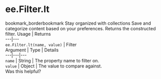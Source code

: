  
#  ee.Filter.lt
bookmark_borderbookmark Stay organized with collections  Save and categorize content based on your preferences.
Returns the constructed filter.
Usage | Returns  
---|---  
`ee.Filter.lt(name, value)` | Filter  
Argument | Type | Details  
---|---|---  
`name` | String | The property name to filter on.  
`value` | Object | The value to compare against.  
Was this helpful?
